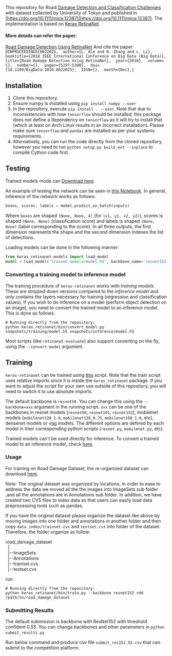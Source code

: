 
This repository for Road [Damage Detection and Classification Challenges](https://bdc2018.mycityreport.net/overview/) with 
dataset collected by University of Tokyo and published in [https://doi.org/10.1111/mice.12387](https://doi.org/10.1111/mice.12387).
The implementation is based on [Keras RetinaNet](https://github.com/fizyr/keras-retinanet)

#### More details can refer the paper:
[Road Damage Detection Using RetinaNet](https://ieeexplore.ieee.org/document/8622025)
And cite the paper:
`@INPROCEEDINGS{8622025, 
author={L. Ale and N. Zhang and L. Li}, 
booktitle={2018 IEEE International Conference on Big Data (Big Data)}, 
title={Road Damage Detection Using RetinaNet}, 
year={2018}, 
volume={}, 
number={}, 
pages={5197-5200}, 
doi={10.1109/BigData.2018.8622025}, 
ISSN={}, 
month={Dec},}`

## Installation

1) Clone this repository.
2) Ensure numpy is installed using `pip install numpy --user`
3) In the repository, execute `pip install . --user`.
   Note that due to inconsistencies with how `tensorflow` should be installed,
   this package does not define a dependency on `tensorflow` as it will try to install that (which at least on Arch Linux results in an incorrect installation).
   Please make sure `tensorflow` and `pandas` are installed as per your systems requirements.
4) Alternatively, you can run the code directly from the cloned  repository, however you need to run `python setup.py build_ext --inplace` to compile Cython code first.

## Testing
Trained models mode can [Download here](https://www.dropbox.com/sh/dsj1wby8c5yhgsp/AAC1yWzaF-XZ0gS5ae2pYqKAa?dl=0)

An example of testing the network can be seen in [this Notebook](https://github.com/ainilaha/RDD_2018/blob/master/ResNet152RetinaNet.ipynb).
In general, inference of the network works as follows:
```python
boxes, scores, labels = model.predict_on_batch(inputs)
```

Where `boxes` are shaped `(None, None, 4)` (for `(x1, y1, x2, y2)`), scores is shaped `(None, None)` (classification score) and labels is shaped `(None, None)` (label corresponding to the score). In all three outputs, the first dimension represents the shape and the second dimension indexes the list of detections.

Loading models can be done in the following manner:
```python
from keras_retinanet.models import load_model
model = load_model('trained_models/model.h5', backbone_name='resnet152')
```


### Converting a training model to inference model
The training procedure of `keras-retinanet` works with *training models*. These are stripped down versions compared to the *inference model* and only contains the layers necessary for training (regression and classification values). If you wish to do inference on a model (perform object detection on an image), you need to convert the trained model to an inference model. This is done as follows:

```shell
# Running directly from the repository:
python keras_retinanet/bin/convert_model.py snapshots/training/model.h5 snapshots/inference/model.h5
```

Most scripts (like `retinanet-evaluate`) also support converting on the fly, using the `--convert-model` argument.


## Training
`keras-retinanet` can be trained using [this](https://github.com/ainilaha/RDD_2018/blob/master/keras_retinanet/bin/train.py) script.
Note that the train script uses relative imports since it is inside the `keras_retinanet` package.
If you want to adjust the script for your own use outside of this repository,
you will need to switch it to use absolute imports.


The default backbone is `resnet50`. You can change this using the `--backbone=xxx` argument in the running script.
`xxx` can be one of the backbones in resnet models (`resnet50`, `resnet101`, `resnet152`), mobilenet models (`mobilenet128_1.0`, `mobilenet128_0.75`, `mobilenet160_1.0`, etc), densenet models or vgg models. The different options are defined by each model in their corresponding python scripts (`resnet.py`, `mobilenet.py`, etc).

Trained models can't be used directly for inference. To convert a trained model to an inference model, check [here](https://github.com/ainilaha/RDD_2018/blob/master/keras_retinanet/bin/convert_model.py).

### Usage
For training on Road Damage Dataset, the re-organized dataset can download 
[here](https://www.dropbox.com/s/r8j4quebqd6x0oo/road_damage_dataset.zip?dl=0).


Note: The original dataset was organized by locations. In order to ease to address the data we moved
all the the images into ImageSets sub folder ,and all the annotations are in Annotations sub folder.
In addition, we have created two CVS files to index data so that users can easily load data
preprocessing tools such as pandas.

If you have the original dataset please organize the dataset like above by moving images into one folder and 
annotations in another folder and then copy `data_index/trainset.cvs` and `testset.cvs` into folder of the dataset.
Therefore, the folder organize as follow:

road_damage_dataset\
&nbsp;&nbsp;|\
&nbsp;&nbsp;|--ImageSets\
&nbsp;&nbsp;|--Annotations\
&nbsp;&nbsp;|--trainset.cvs\
&nbsp;&nbsp;|--testset.cvs



run:
```shell
# Running directly from the repository:
python keras_retinanet/bin/train.py --backbone resnet152 rdd /path/to/road_damage_dataset

```

### Submitting Results

The default submission is backbone with ResNet152 with threshold confident 0.55.
You can change backbones and other parameters in `python submit_results.py`.


Run below command and produce csv file `submit_res152_55.csv` that can
submit to the competition platform.

